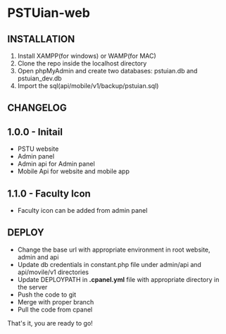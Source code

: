 # PSTUian-web

## INSTALLATION
1. Install XAMPP(for windows) or WAMP(for MAC)
2. Clone the repo inside the localhost directory
3. Open phpMyAdmin and create two databases: pstuian.db and pstuian_dev.db
4. Import the sql(api/mobile/v1/backup/pstuian.sql)

## CHANGELOG
1.0.0 - Initail
----------------
- PSTU website
- Admin panel 
- Admin api for Admin panel
- Mobile Api for website and mobile app

1.1.0 - Faculty Icon
----------------------
- Faculty icon can be added from admin panel

## DEPLOY
- Change the base url with appropriate environment in root website, admin and api
- Update db credentials in constant.php file under admin/api and api/movile/v1 directories
- Update DEPLOYPATH in **.cpanel.yml** file with appropriate directory in the server
- Push the code to git
- Merge with proper branch
- Pull the code from cpanel

That's it, you are ready to go!
